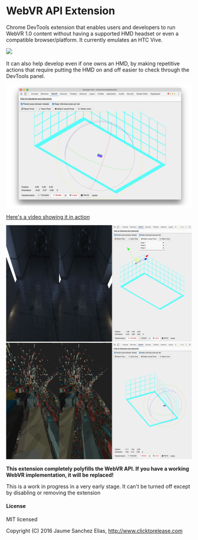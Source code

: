 # WebVR API Extension
Chrome DevTools extension that enables users and developers to run WebVR 1.0 content without having a supported HMD headset or even a compatible browser/platform.
It currently emulates an HTC Vive.

<a href="https://chrome.google.com/webstore/detail/webvr-api-emulation/gbdnpaebafagioggnhkacnaaahpiefil"><img src="https://raw.githubusercontent.com/spite/WebVR-Extension/master/about/ChromeWebStore_Badge_v2_496x150.png" width="248px"/></a>

It can also help develop even if one owns an HMD, by making repetitive actions that require putting the HMD on and off easier to check through the DevTools panel.

![Snapshot 1](/about/capture.jpg)

[Here's a video showing it in action](https://www.youtube.com/watch?v=D8dj0bk3cWQ)

![Snapshot 1](/about/snapshot1.jpg)
![Snapshot 2](/about/snapshot2.jpg)

**This extension completely polyfills the WebVR API.
If you have a working WebVR implementation, it will be replaced!**

This is a work in progress in a very early stage.
It can't be turned off except by disabling or removing the extension

#### License ####

MIT licensed

Copyright (C) 2016 Jaume Sanchez Elias, http://www.clicktorelease.com
